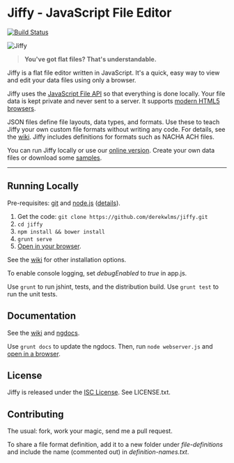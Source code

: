 # Jiffy - JavaScript File Editor
[![Build Status](https://secure.travis-ci.org/derekwlms/jiffy.png?branch=master)](https://travis-ci.org/derekwlms/jiffy)

![Jiffy](http://paymenthorizons.com/jiffyfiles/jiffy-med.png)

> **You've got flat files?  That's understandable.**

Jiffy is a flat file editor written in JavaScript.  It's a quick, easy way to view and edit your data files using only a browser. 

Jiffy uses the [JavaScript File API](https://www.w3.org/TR/file-upload/) so that everything is done locally.  Your file data is kept private and never sent to a server.  It supports [modern HTML5 browsers](http://caniuse.com/#feat=fileapi).

JSON files define file layouts, data types, and formats.  Use these to teach Jiffy your own custom file formats without writing any code.  For details, see the [wiki](https://github.com/derekwlms/jiffy/wiki).  Jiffy includes definitions for formats such as NACHA ACH files.

You can run Jiffy locally or use our [online version](http://jiffy.paymenthorizons.com). Create your own data files or download some [samples](http://paymenthorizons.com/jiffyfiles/jiffy-data.zip).

---

## Running Locally

Pre-requisites: [git](https://git-scm.com/) and [node.js](https://nodejs.org) ([details](https://github.com/derekwlms/jiffy/wiki/Installation)).

1. Get the code: `git clone https://github.com/derekwlms/jiffy.git`
2. `cd jiffy`
3. `npm install && bower install`
4. `grunt serve`
5. [Open in your browser](http://localhost:9000).

See the [wiki](https://github.com/derekwlms/jiffy/wiki/Installation) for other installation options.

To enable console logging, set *debugEnabled* to *true* in app.js.

Use `grunt` to run jshint, tests, and the distribution build.  Use `grunt test` to run the unit tests.

## Documentation

See the [wiki](https://github.com/derekwlms/jiffy/wiki) and [ngdocs](http://paymenthorizons.com/jiffyfiles/docs).

Use `grunt docs` to update the ngdocs.  Then, run `node webserver.js` and [open in a browser](http://localhost/app).

## License
Jiffy is released under the [ISC License](https://opensource.org/licenses/ISC).  See LICENSE.txt.

## Contributing

The usual: fork, work your magic, send me a pull request.  

To share a file format definition, add it to a new folder under *file-definitions* and include the name (commented out) in *definition-names.txt*. 

